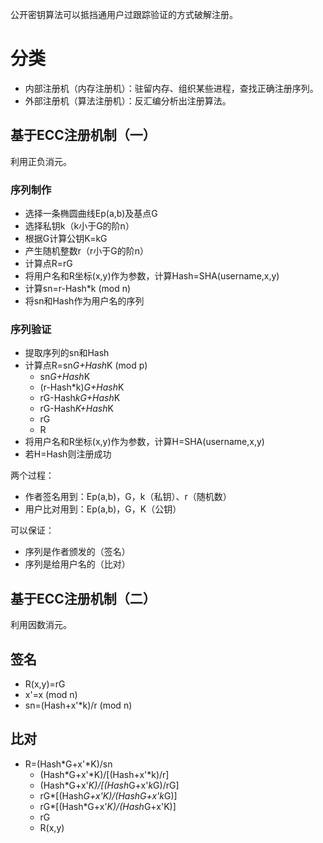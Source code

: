 公开密钥算法可以抵挡通用户过跟踪验证的方式破解注册。

# 分类
- 内部注册机（内存注册机）：驻留内存、组织某些进程，查找正确注册序列。
- 外部注册机（算法注册机）：反汇编分析出注册算法。

## 基于ECC注册机制（一）

利用正负消元。

### 序列制作
- 选择一条椭圆曲线Ep(a,b)及基点G
- 选择私钥k（k小于G的阶n）
- 根据G计算公钥K=kG
- 产生随机整数r（r小于G的阶n）
- 计算点R=rG
- 将用户名和R坐标(x,y)作为参数，计算Hash=SHA(username,x,y)
- 计算sn=r-Hash*k (mod n)
- 将sn和Hash作为用户名的序列

### 序列验证
- 提取序列的sn和Hash
- 计算点R=sn*G+Hash*K (mod p)
  - sn*G+Hash*K
  - (r-Hash*k)*G+Hash*K
  - rG-Hash*kG+Hash*K
  - rG-Hash*K+Hash*K
  - rG
  - R
- 将用户名和R坐标(x,y)作为参数，计算H=SHA(username,x,y)
- 若H=Hash则注册成功

两个过程：
- 作者签名用到：Ep(a,b)，G，k（私钥）、r（随机数）
- 用户比对用到：Ep(a,b)，G，K（公钥）

可以保证：
- 序列是作者颁发的（签名）
- 序列是给用户名的（比对）

## 基于ECC注册机制（二）

利用因数消元。

## 签名
- R(x,y)=rG
- x'=x (mod n)
- sn=(Hash+x'*k)/r (mod n)

## 比对
- R=(Hash*G+x'*K)/sn
  - (Hash*G+x'*K)/[(Hash+x'*k)/r]
  - (Hash*G+x'*K)/[(Hash*G+x'*k*G)/rG]
  - rG*[(Hash*G+x'*K)/(Hash*G+x'k*G)]
  - rG*[(Hash*G+x'*K)/(Hash*G+x'K)]
  - rG
  - R(x,y)
